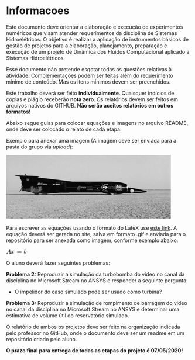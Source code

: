 # Informacoes


Este documento deve orientar a elaboração e execução de experimentos numéricos que visam atender requerimentos da disciplina de Sistemas Hidroelétricos. O objetivo é realizar a aplicação de instrumentos básicos de gestão de projetos para a elaboração, planejamento, preparação e execução de um projeto de Dinâmica dos Fluidos Computacional aplicado a Sistemas Hidroelétricos. 

Esse documento não pretende esgotar todas as questões relativas à atividade. Complementações podem ser feitas além do requerimento mínimo de conteúdo. Mas os itens mínimos devem ser preenchidos. 

Este trabalho deverá ser feito **individualmente**. Quaisquer indícios de cópias e plágio receberão **nota zero**. Os relatórios devem ser feitos em arquivos nativos do GITHUB. **Não serão aceitos relatórios em outros formatos!**

Abaixo segue guias para colocar equações e imagens no arquivo README, onde deve ser colocado o relato de cada etapa:


Exemplo para anexar uma imagem (A imagem deve ser enviada para a pasta do grupo via *upload*):

![Teste de legenda de imagem](thrust.jpg)


Para escrever as equações usando o formato do LateX use [este link](https://www.codecogs.com/latex/eqneditor.php). A equação deverá ser gerada no site, salva em formato .gif e enviada para o repositório para ser anexada como imagem, conforme exemplo abaixo:

![Teste de legenda de imagem 2](CodeCogsEqn.gif)

O aluno deverá fazer seguintes problemas:

**Problema 2:** Reproduzir a simulação da turbobomba do video no canal da disciplina no Microsoft Stream no ANSYS e responder a seguinte pergunta:

- O impelidor do caso simulado pode ser usado como turbina?

**Problema 3:** Reproduzir a simulação de rompimento de barragem do video no canal da disciplina no Microsoft Stream no ANSYS e determinar uma estimativa de volume útil do reservatório simulado.

O relatório de ambos os projetos deve ser feito na organização indicada pelo professor no GitHub, onde o documento deve ser um readme em um repositório criado pelo aluno.

**O prazo final para entrega de todas as etapas do projeto é 07/05/2020!**
